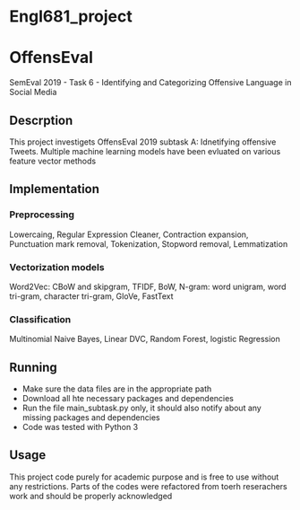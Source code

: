 # Engl681_project
# OffensEval
SemEval 2019 - Task 6 - Identifying and Categorizing Offensive Language in Social Media 

## Descrption
This project investigets OffensEval 2019 subtask A: Idnetifying offensive Tweets. Multiple machine learning models have been evluated on various feature vector methods


## Implementation

### Preprocessing
Lowercaing, Regular Expression Cleaner, Contraction expansion, Punctuation mark removal, Tokenization, Stopword removal, Lemmatization

### Vectorization models
Word2Vec: CBoW and skipgram, TFIDF, BoW, N-gram: word unigram, word tri-gram, character tri-gram, GloVe, FastText

### Classification
Multinomial Naive Bayes, Linear DVC, Random Forest, logistic Regression


## Running
- Make sure the data files are in the appropriate path
- Download all hte necessary packages and dependencies 
- Run the file main_subtask.py only, it should also notify about any missing packages and dependencies
- Code was tested with Python 3

## Usage
This project code purely for academic purpose and is free to use without any restrictions. Parts of the codes were refactored from toerh reserachers work and should be properly acknowledged 

